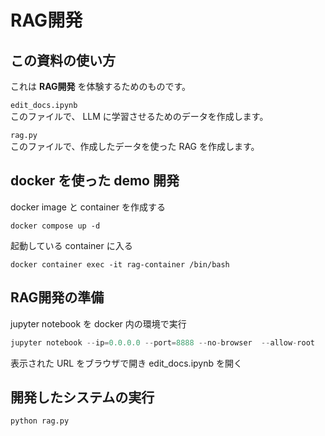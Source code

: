 # **RAG開発**

## この資料の使い方
これは **RAG開発** を体験するためのものです。  

`edit_docs.ipynb`  
このファイルで、 LLM に学習させるためのデータを作成します。

`rag.py`  
このファイルで、作成したデータを使った RAG を作成します。

## docker を使った demo 開発
docker image と container を作成する
```shell
docker compose up -d
```
起動している container に入る
```shell
docker container exec -it rag-container /bin/bash
```

## RAG開発の準備
jupyter notebook を docker 内の環境で実行
```python
jupyter notebook --ip=0.0.0.0 --port=8888 --no-browser  --allow-root
```
表示された URL をブラウザで開き edit_docs.ipynb を開く

## 開発したシステムの実行
```shell
python rag.py
```
